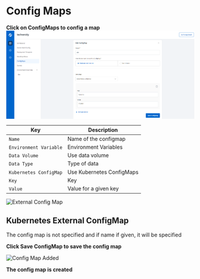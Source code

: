 # Config Maps
**Click on ConfigMaps to config a map**
![Config Map](./config.PNG "Create config map")

Key  | Description
-----|-----
`Name` | Name of the configmap
`Environment Variable` | Environment Variables
`Data Volume` | Use data volume
`Data Type` | Type of data
`Kubernetes ConfigMap` | Use Kubernetes ConfigMaps
`Key` | Key 
`Value` | Value for a given key

![External Config Map](/extconfig.PNG "Create config map")

## Kubernetes External ConfigMap
The config map is not specified and if name if given, it will be specified

**Click Save ConfigMap to save the config map**


![Config Map Added](/extconfig.PNG "Config Map is added")

**The config map is created**


